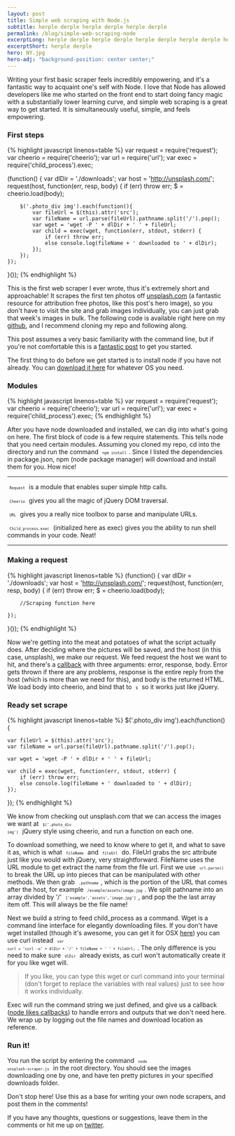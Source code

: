```yaml
---
layout: post
title: Simple web scraping with Node.js
subtitle: herple derple herple derple herple derple
permalink: /blog/simple-web-scraping-node
excerptLong: herple derple herple derple herple derple herple derple herple derple herple derple herple derple herple derple herple derple herple derple 
excerptShort: herple derple
hero: NY.jpg
hero-adj: "background-position: center center;"
---
```


Writing your first basic scraper feels incredibly empowering, and it's a fantastic way to acquaint one's self with Node.  I love that Node has allowed developers like me who started on the front end to start doing fancy magic with a substantially lower learning curve, and simple web scraping is a great way to get started.  It is simultaneously useful, simple, and feels empowering.<BREAK>

### First steps

{% highlight javascript linenos=table %}
var request = require('request');
var cheerio = require('cheerio');
var url = require('url');
var exec = require('child_process').exec;

(function() {
    var dlDir = './downloads';
    var host = 'http://unsplash.com/';
    request(host, function(err, resp, body) {
        if (err)
            throw err;
        $ = cheerio.load(body);

        $('.photo_div img').each(function(){
            var fileUrl = $(this).attr('src');
            var fileName = url.parse(fileUrl).pathname.split('/').pop();
            var wget = 'wget -P ' + dlDir + ' ' + fileUrl;
            var child = exec(wget, function(err, stdout, stderr) {
                if (err) throw err;
                else console.log(fileName + ' downloaded to ' + dlDir);
            });
        });        
    });
}());
{% endhighlight %}

This is the first web scraper I ever wrote, thus it's extremely short and approachable!  It scrapes the first ten photos off [unsplash.com](http://www.unsplash.com) (a fantastic resource for attribution free photos, like this post's hero image), so you don't have to visit the site and grab images individually, you can just grab that week's images in bulk.  The following code is available right here on my [github](https://github.com/elifitch/unsplash-scraper), and I recommend cloning my repo and following along.

This post assumes a very basic familiarity with the command line, but if you're not comfortable this is a [fantastic post](http://lifehacker.com/5633909/who-needs-a-mouse-learn-to-use-the-command-line-for-almost-anything) to get you started.

The first thing to do before we get started is to install node if you have not already.  You can [download it here](http://nodejs.org/download/) for whatever OS you need.

### Modules

{% highlight javascript linenos=table %}
var request = require('request');
var cheerio = require('cheerio');
var url = require('url');
var exec = require('child_process').exec;
{% endhighlight %}

After you have node downloaded and installed, we can dig into what's going on here.  The first block of code is a few require statements.  This tells node that you need certain modules.  Assuming you cloned my repo, cd into the directory and run the command <code style="font-size: 60%; padding: 5px;">npm install</code>.  Since I listed the dependencies in package.json, npm (node package manager) will download and install them for you.  How nice!

<hr>

<code style="font-size: 60%; padding: 5px;">Request</code> is a module that enables super simple http calls.

<code style="font-size: 60%; padding: 5px;">Cheerio</code> gives you all the magic of jQuery DOM traversal.

<code style="font-size: 60%; padding: 5px;">URL</code> gives you a really nice toolbox to parse and manipulate URLs.

<code style="font-size: 60%; padding: 5px;">Child_process.exec</code> (initialized here as exec) gives you the ability to run shell commands in your code. Neat!

<hr>

### Making a request

{% highlight javascript linenos=table %}
(function() {
    var dlDir = './downloads';
    var host = 'http://unsplash.com/';
    request(host, function(err, resp, body) {
        if (err)
            throw err;
        $ = cheerio.load(body);

        //Scraping function here

    });
}());
{% endhighlight %}

Now we're getting into the meat and potatoes of what the script actually does.  After deciding where the pictures will be saved, and the host (in this case, unsplash), we make our request.  We feed request the host we want to hit, and there's a [callback](http://docs.nodejitsu.com/articles/getting-started/control-flow/what-are-callbacks) with three arguments: error, response, body.  Error gets thrown if there are any problems, response is the entire reply from the host (which is more than we need for this), and body is the returned HTML.  We load body into cheerio, and bind that to <code style="font-size: 60%; padding: 5px;">$</code> so it works just like jQuery.

### Ready set scrape

{% highlight javascript linenos=table %}
$('.photo_div img').each(function(){

    var fileUrl = $(this).attr('src');
    var fileName = url.parse(fileUrl).pathname.split('/').pop();

    var wget = 'wget -P ' + dlDir + ' ' + fileUrl;

    var child = exec(wget, function(err, stdout, stderr) {
        if (err) throw err;
        else console.log(fileName + ' downloaded to ' + dlDir);
    });

});
{% endhighlight %}

We know from checking out unsplash.com that we can access the images we want at <code style="font-size: 60%; padding: 5px;">$('.photo_div img')</code> jQuery style using cheerio, and run a function on each one.

To download something, we need to know where to get it, and what to save it as, which is what <code style="font-size: 60%; padding: 5px;">fileName</code> and <code style="font-size: 60%; padding: 5px;">fileUrl</code> do.  FileUrl grabs the src attribute just like you would with jQuery, very straightforward.  FileName uses the URL module to get extract the name from the file url.  First we use <code style="font-size: 60%; padding: 5px;">url.parse()</code> to break the URL up into pieces that can be manipulated with other methods.  We then grab <code style="font-size: 60%; padding: 5px;">.pathname</code>, which is the portion of the URL that comes after the host, for example <code style="font-size: 60%; padding: 5px;">/example/assets/image.jpg</code>.  We split pathname into an array divided by '/' <code style="font-size: 60%; padding: 5px;">['example','assets','image.jpg']</code>, and pop the the last array item off.  This will always be the file name!

Next we build a string to feed child_process as a command.  Wget is a command line interface for elegantly downloading files.  If you don't have wget installed (though it's awesome, you can get it for OSX [here](http://osxdaily.com/2012/05/22/install-wget-mac-os-x/)) you can use curl instead <code style="font-size: 60%; padding: 5px;">var curl = 'curl -o' + dlDir + '/' + fileName + ' ' + fileUrl;</code>. The only difference is you need to make sure <code style="font-size: 60%; padding: 5px;">dlDir</code> already exists, as curl won't automatically create it for you like wget will.

<blockquote>

If you like, you can type this wget or curl command into your terminal (don't forget to replace the variables with real values) just to see how it works individually.

</blockquote>

Exec will run the command string we just defined, and give us a callback ([node likes callbacks](http://callbackhell.com/)) to handle errors and outputs that we don't need here.  We wrap up by logging out the file names and download location as reference.

### Run it!

You run the script by entering the command <code style="font-size: 60%; padding: 5px;">node unsplash-scraper.js</code> in the root directory.  You should see the images downloading one by one, and have ten pretty pictures in your specified downloads folder.

Don't stop here!  Use this as a base for writing your own node scrapers, and post them in the comments!

If you have any thoughts, questions or suggestions, leave them in the comments or hit me up on [twitter](http://www.twitter.com/elifitch).